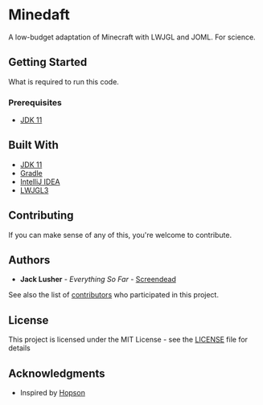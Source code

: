 # Minedaft

A low-budget adaptation of Minecraft with LWJGL and JOML. For science.

## Getting Started

What is required to run this code.

### Prerequisites

* [JDK 11](https://www.oracle.com/technetwork/java/javase/downloads/jdk11-downloads-5066655.html)

## Built With

* [JDK 11](https://www.oracle.com/technetwork/java/javase/downloads/jdk11-downloads-5066655.html)
* [Gradle](https://gradle.org/install/)
* [IntelliJ IDEA](https://www.jetbrains.com/idea/download/)
* [LWJGL3](https://www.lwjgl.org/)

## Contributing

If you can make sense of any of this, you're welcome to contribute. 

## Authors

* **Jack Lusher** - *Everything So Far* - [Screendead](https://github.com/Screendead)

See also the list of [contributors](https://github.com/Screendead/Minedaft/contributors) who participated in this project.

## License

This project is licensed under the MIT License - see the [LICENSE](LICENSE) file for details

## Acknowledgments

* Inspired by [Hopson](https://www.youtube.com/channel/UCeQhZOvNKSBRU0Mdg7V44wA/featured?&ab_channel=Hopson)
